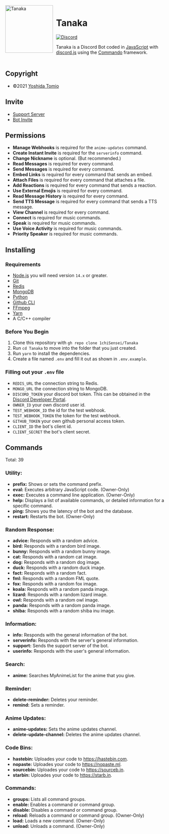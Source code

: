 <img src="https://cdn.discordapp.com/avatars/804605929944645672/573a4c5b59caaf0b48c422b40f11d3ed.png?size=4096" width="150" height="150" align="left" style="float: left; margin: 0 10px 0 0;" alt="Tanaka" />

# Tanaka

[![Discord](https://discord.com/api/guilds/830047984573480970/embed.png)](https://discord.gg/zGvtAnGhdP)

Tanaka is a Discord Bot coded in [JavaScript](https://www.javascript.com/) with [discord.js](https://discord.js.org) using the [Commando](https://github.com/discordjs/Commando) framework.
<br />
<br />

## Copyright

- ©2021 [Yoshida Tomio](https://github.com/1chiSensei)

## Invite

- [Support Server](https://discord.gg/zGvtAnGhdP)
- [Bot Invite](https://peico.xyz/T4DQP)

## Permissions

- **Manage Webhooks** is required for the `anime-updates` command.
- **Create Instant Invite** is required for the `serverinfo` command.
- **Change Nickname** is optional. (But recommended.)
- **Read Messages** is required for every command.
- **Send Messages** is required for every command.
- **Embed Links** is required for every command that sends an embed.
- **Attach Files** is required for every command that attaches a file.
- **Add Reactions** is required for every command that sends a reaction.
- **Use External Emojis** is required for every command.
- **Read Message History** is required for every command.
- **Send TTS Message** is required for every command that sends a TTS message.
- **View Channel** is required for every command.
- **Connect** is required for music commands.
- **Speak** is required for music commands.
- **Use Voice Activity** is required for music commands.
- **Priority Speaker** is required for music commands.

## Installing

### Requirements

- [Node.js](https://nodejs.org) you will need version `14.x` or greater.
- [Git](https://git-scm.com)
- [Redis](https://redis.io/)
- [MongoDB](https://www.mongodb.com/)
- [Python](https://www.python.org/)
- [Github CLI](https://cli.github.com)
- [FFmpeg](https://www.ffmpeg.org/)
- [Yarn](https://yarnpkg.com/)
- A C/C++ compiler

### Before You Begin

1. Clone this repository with `gh repo clone 1chiSensei/Tanaka`
2. Run `cd Tanaka` to move into the folder that you just created.
3. Run `yarn` to install the dependencies.
4. Create a file named `.env` and fill it out as shown in `.env.example`.

### Filling out your `.env` file

- `REDIS_URL` the connection string to Redis.
- `MONGO_URL` the connection string to MongoDB.
- `DISCORD_TOKEN` your discord bot token. This can be obtained in the [Discord Developer Portal](https://discord.com/developers/applications).
- `OWNER_ID` your own discord user id.
- `TEST_WEBHOOK_ID` the id for the test webhook.
- `TEST_WEBHOOK_TOKEN` the token for the test webhook.
- `GITHUB_TOKEN` your own github personal access token.
- `CLIENT_ID` the bot's client id.
- `CLIENT_SECRET` the bot's client secret.

## Commands

Total: 39

### Utility:

- **prefix:** Shows or sets the command prefix.
- **eval:** Executes arbitrary JavaScript code. (Owner-Only)
- **exec:** Executes a command line application. (Owner-Only)
- **help:** Displays a list of available commands, or detailed information for a specific command.
- **ping:** Shows you the latency of the bot and the database.
- **restart:** Restarts the bot. (Owner-Only)

### Random Response:

- **advice:** Responds with a random advice.
- **bird:** Responds with a random bird image.
- **bunny:** Responds with a random bunny image.
- **cat:** Responds with a random cat image.
- **dog:** Responds with a random dog image.
- **duck:** Responds with a random duck image.
- **fact:** Responds with a random fact.
- **fml:** Responds with a random FML quote.
- **fox:** Responds with a random fox image.
- **koala:** Responds with a random panda image.
- **lizard:** Responds with a random lizard image.
- **owl:** Responds with a random owl image.
- **panda:** Responds with a random panda image.
- **shiba:** Responds with a random shiba inu image.

### Information:

- **info:** Responds with the general information of the bot.
- **serverinfo:** Responds with the server's general information.
- **support:** Sends the support server of the bot.
- **userinfo:** Responds with the user's general information.

### Search:

- **anime:** Searches MyAnimeList for the anime that you give.

### Reminder:

- **delete-reminder:** Deletes your reminder.
- **remind:** Sets a reminder.

### Anime Updates:

- **anime-updates:** Sets the anime updates channel.
- **delete-update-channel:** Deletes the anime updates channel.

### Code Bins:

- **hastebin:** Uploades your code to https://hastebin.com.
- **nopaste:** Uploades your code to https://nopaste.ml.
- **sourcebin:** Uploades your code to https://sourceb.in.
- **starbin:** Uploades your code to https://starb.in.

### Commands:

- **groups:** Lists all command groups.
- **enable:** Enables a command or command group.
- **disable:** Disables a command or command group.
- **reload:** Reloads a command or command group. (Owner-Only)
- **load:** Loads a new command. (Owner-Only)
- **unload:** Unloads a command. (Owner-Only)
